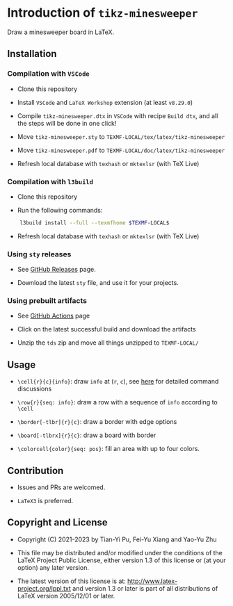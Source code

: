 # Introduction of `tikz-minesweeper`

Draw a minesweeper board in LaTeX.

## Installation

### Compilation with `VSCode`

- Clone this repository

- Install `VSCode` and `LaTeX Workshop` extension (at least `v8.29.0`)

- Compile `tikz-minesweeper.dtx` in `VSCode` with recipe `Build dtx`, and all the steps will be done in one click!

- Move `tikz-minesweeper.sty` to `TEXMF-LOCAL/tex/latex/tikz-minesweeper`

- Move `tikz-minesweeper.pdf` to `TEXMF-LOCAL/doc/latex/tikz-minesweeper`

- Refresh local database with `texhash` or `mktexlsr` (with TeX Live)

### Compilation with `l3build`

- Clone this repository

- Run the following commands:

```bash
    l3build install --full --texmfhome $TEXMF-LOCAL$
```

- Refresh local database with `texhash` or `mktexlsr` (with TeX Live)

### Using `sty` releases

- See [GitHub Releases](https://github.com/T0nyX1ang/tikz-minesweeper/releases) page.

- Download the latest `sty` file, and use it for your projects.

### Using prebuilt artifacts

- See [GitHub Actions](https://github.com/T0nyX1ang/tikz-minesweeper/actions) page

- Click on the latest successful build and download the artifacts

- Unzip the `tds` zip and move all things unzipped to `TEXMF-LOCAL/`

## Usage

- `\cell{r}{c}{info}`: draw `info` at (`r`, `c`), see [here](https://github.com/T0nyX1ang/tikz-minesweeper/discussions/16) for detailed command discussions

- `\row{r}{seq: info}`: draw a row with a sequence of `info` according to `\cell`

- `\border[-tlbr]{r}{c}`: draw a border with edge options

- `\board[-tlbrx]{r}{c}`: draw a board with border

- `\colorcell{color}{seq: pos}`: fill an area with up to four colors.

## Contribution

- Issues and PRs are welcomed.

- `LaTeX3` is preferred.

## Copyright and License

- Copyright (C) 2021-2023 by Tian-Yi Pu, Fei-Yu Xiang and Yao-Yu Zhu

- This file may be distributed and/or modified under the conditions of the LaTeX Project Public License, either version 1.3 of this license or (at your option) any later version.

- The latest version of this license is at: <http://www.latex-project.org/lppl.txt> and version 1.3 or later is part of all distributions of LaTeX version 2005/12/01 or later.
